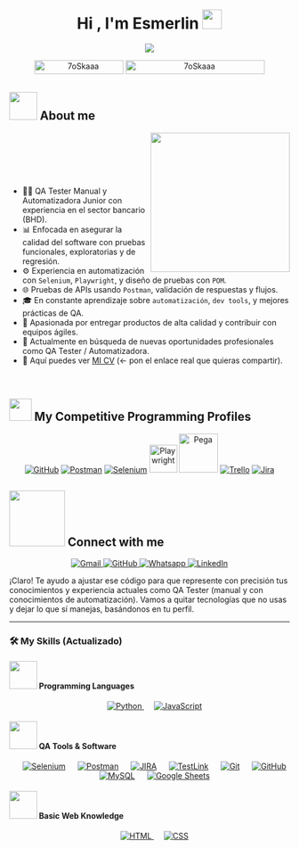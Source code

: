 <h1 align="center">Hi , I'm Esmerlin <img src="https://media.giphy.com/media/hvRJCLFzcasrR4ia7z/giphy.gif" width="35"></h1>
<p align="center">

<a href="https://github.com/DenverCoder1/readme-typing-svg">
  <img src="https://readme-typing-svg.herokuapp.com?font=Time+New+Roman&color=%23C8BE25&size=25&center=true&vCenter=true&width=600&height=100&lines=Software+Quality+Engineer;QA+Tester+(Manual+%26+Automation);Selenium+%7C+Playwright+%7C+JavaScript;API+Testing+%7C+POM+Design+Pattern;Always+learning+and+growing!">
</a>


<br>

<p align="center"> 
  <img 
    src="https://komarev.com/ghpvc/?username=7oSkaaa&label=Profile%20views&color=0047AB&style=plastic" 
    alt="7oSkaaa" 
    style="height: 25px; width: 160px;" 
  />

  <!--
  <a href="https://commits.top/egypt.html" target="_blank">
    <img 
      src="https://aktive.tk/egypt/7oSkaaa?color=red" 
      alt="Most Active Users" 
      style="height: 25px; width: 250px;" 
    />
  </a>
  -->

  <a href="https://commits.top/egypt.html" target="_blank">
    <img 
      src="https://enfsgag3ayy6w9q.m.pipedream.net" 
      alt="7oSkaaa" 
      style="height: 25px; width: 250px;" 
    />
  </a>
</p>

	
## <picture><img src = "https://github.com/7oSkaaa/7oSkaaa/blob/main/Images/about_me.gif?raw=true" width = 50px></picture> About me

<picture> <img align="right" src="https://github.com/7oSkaaa/7oSkaaa/blob/main/Images/Right_Side.gif?raw=true" width = 250px></picture>

<br><br>

<br><br>

- :woman_technologist: QA Tester Manual y Automatizadora Junior con experiencia en el sector bancario (BHD).
- :bar_chart: Enfocada en asegurar la calidad del software con pruebas funcionales, exploratorias y de regresión.
- :gear: Experiencia en automatización con `Selenium`, `Playwright`, y diseño de pruebas con `POM`.
- :globe_with_meridians: Pruebas de APIs usando `Postman`, validación de respuestas y flujos.
- :mortar_board: En constante aprendizaje sobre `automatización`, `dev tools`, y mejores prácticas de QA.
- :rocket: Apasionada por entregar productos de alta calidad y contribuir con equipos ágiles.
- :eyes: Actualmente en búsqueda de nuevas oportunidades profesionales como QA Tester / Automatizadora.
- :link: Aquí puedes ver [MI CV](www.linkedin.com/in/esmerlin-de-jesús-a22949190) (← pon el enlace real que quieras compartir).
<!-- Opcional -->
<!-- - :globe_with_meridians: Visita mi portafolio en [MI SITIO WEB](#). -->

<br>


## <picture> <img src="https://github.com/7oSkaaa/7oSkaaa/blob/main/Images/competitive_programming_profile.png?raw=true" width=40> </picture> My Competitive Programming Profiles
<p align="center">
  <a href="https://github.com/TU_USUARIO_GITHUB" target="_blank"><img src="https://img.icons8.com/ios-filled/50/000000/github.png" alt="GitHub"/></a>
  <a href="https://www.postman.com/" target="_blank"><img src="https://img.icons8.com/external-tal-revivo-shadow-tal-revivo/50/000000/external-postman-is-the-only-complete-api-development-environment-logo-shadow-tal-revivo.png" alt="Postman"/></a>
  <a href="https://www.selenium.dev/" target="_blank"><img src="https://img.icons8.com/color/48/000000/selenium-test-automation.png" alt="Selenium"/></a>
  <a href="https://playwright.dev/" target="_blank"><img src="https://playwright.dev/img/playwright-logo.svg" alt="Playwright" width="50"/></a>
  <a href="https://www.pega.com/" target="_blank"><img src="https://upload.wikimedia.org/wikipedia/commons/thumb/2/26/Pegasystems_logo.svg/2560px-Pegasystems_logo.svg.png" alt="Pega" width="70"/></a>
  <a href="https://trello.com/" target="_blank"><img src="https://img.icons8.com/color/48/000000/trello.png" alt="Trello"/></a>
  <a href="https://www.atlassian.com/software/jira" target="_blank"><img src="https://img.icons8.com/color/48/000000/jira.png" alt="Jira"/></a>
</p>


## <picture> <img src="https://github.com/7oSkaaa/7oSkaaa/blob/main/Images/Connect-with-me.gif?raw=true" width="100px"> </picture> Connect with me
<p align="center">
  <a href="mailto:esmerlinydj@outlook.es" target="_blank">
    <img src="https://img.shields.io/badge/gmail-%23EA4335.svg?style=plastic&logo=gmail&logoColor=white" alt="Gmail"/>
  </a>
  <a href="https://github.com/[TU_USUARIO_GITHUB](https://github.com/Esmerlin1920/Esmerlin1920)" target="_blank">
    <img src="https://img.shields.io/badge/github-%23181717.svg?style=plastic&logo=github&logoColor=white" alt="GitHub"/>
  </a>
  <a href="https://wa.me/8493602358" target="_blank">
    <img src="https://img.shields.io/badge/whatsapp-%2325D366.svg?style=plastic&logo=whatsapp&logoColor=white" alt="Whatsapp"/>
  </a>
  <a href="https://www.linkedin.com/in/esmerlin-de-jesús-a22949190" target="_blank">
    <img src="https://img.shields.io/badge/linkedin-%230A66C2.svg?style=plastic&logo=linkedin&logoColor=white" alt="LinkedIn"/>
  </a>
</p>



¡Claro! Te ayudo a ajustar ese código para que represente con precisión tus conocimientos y experiencia actuales como QA Tester (manual y con conocimientos de automatización). Vamos a quitar tecnologías que no usas y dejar lo que sí manejas, basándonos en tu perfil.

---

### 🛠️ My Skills (Actualizado)

#### <picture> <img src="https://github.com/7oSkaaa/7oSkaaa/blob/main/Images/Programming_Languages.gif?raw=true" width="50px"> </picture> Programming Languages

<p align="center"> 
  &emsp;
  <a href="https://www.python.org" target="_blank">
    <img alt="Python" src="https://img.shields.io/badge/Python%20-%2314354C.svg?style=plastic&logo=python&logoColor=white">
  </a>
  &emsp;
  <a href="https://developer.mozilla.org/en-US/docs/Web/JavaScript" target="_blank"> 
     <img alt="JavaScript" src="https://img.shields.io/badge/JavaScript%20-%23F7DF1E.svg?style=plastic&logo=javascript&logoColor=black">
   </a>
</p>

#### <picture> <img src="https://github.com/7oSkaaa/7oSkaaa/blob/main/Images/Software_Tools.gif?raw=true" width="50px"> </picture> QA Tools & Software

<p align="center">
  &emsp;
  <a href="#"><img alt="Selenium" src="https://img.shields.io/badge/Selenium-%2343B02A.svg?style=plastic&logo=selenium&logoColor=white"></a>
  &emsp;
  <a href="#"><img alt="Postman" src="https://img.shields.io/badge/Postman-FF6C37?style=plastic&logo=postman&logoColor=white"></a>
  &emsp;
  <a href="#"><img alt="JIRA" src="https://img.shields.io/badge/Jira-%230A0FFF.svg?style=plastic&logo=jira&logoColor=white"></a>
  &emsp;
  <a href="#"><img alt="TestLink" src="https://img.shields.io/badge/TestLink-%23f5c518.svg?style=plastic&logoColor=black"></a>
  &emsp;
  <a href="#"><img alt="Git" src="https://img.shields.io/badge/Git-%23F05033.svg?style=plastic&logo=git&logoColor=white"></a>
  &emsp;
  <a href="#"><img alt="GitHub" src="https://img.shields.io/badge/GitHub-%23181717.svg?style=plastic&logo=github&logoColor=white"></a>
  &emsp;
  <a href="#"><img alt="MySQL" src="https://img.shields.io/badge/MySQL-%234479A1.svg?style=plastic&logo=mysql&logoColor=white"></a>
  &emsp;
  <a href="#"><img alt="Google Sheets" src="https://img.shields.io/badge/Google%20Sheets-%2334A853.svg?style=plastic&logo=google-sheets&logoColor=white"></a>
</p>

#### <picture> <img src="https://github.com/7oSkaaa/7oSkaaa/blob/main/Images/Front_End.gif?raw=true" width="50px"> </picture> Basic Web Knowledge

<p align="center"> 
  &emsp; 
  <a href="https://www.w3.org/html/" target="_blank"> 
   <img alt="HTML" src="https://img.shields.io/badge/HTML5-%23E34F26.svg?style=plastic&logo=html5&logoColor=white">
  </a>   
  &emsp;
  <a href="https://www.w3schools.com/css/" target="_blank">
    <img alt="CSS" src="https://img.shields.io/badge/CSS3-%231572B6.svg?style=plastic&logo=css3&logoColor=white">
  </a>
</p>
